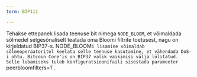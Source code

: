 ```yaml
---
term: BIP111

---
```

Tehakse ettepanek lisada teenuse bit nimega `NODE_BLOOM`, et võimaldada sõlmedel selgesõnaliselt teatada oma Bloomi filtrite toetusest, nagu on kirjeldatud BIP37-s. NODE_BLOOM`i lisamine võimaldab sõlmeoperaatoritel keelata selle teenuse kasutamine, et vähendada DoS-i ohtu. Bitcoin Core'is on BIP37 valik vaikimisi välja lülitatud. Selle lubamiseks tuleb konfiguratsioonifaili sisestada parameeter `peerbloomfilters=1`.